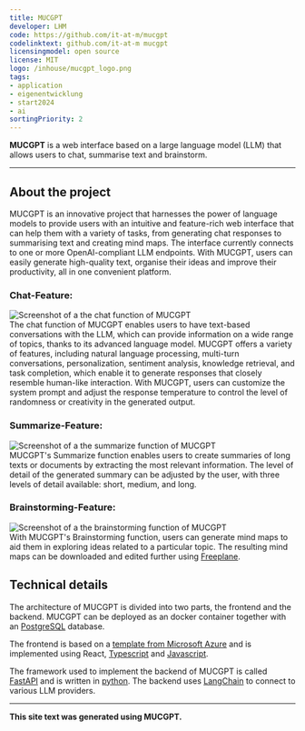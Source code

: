 ```yaml
---
title: MUCGPT
developer: LHM
code: https://github.com/it-at-m/mucgpt
codelinktext: github.com/it-at-m mucgpt
licensingmodel: open source
license: MIT
logo: /inhouse/mucgpt_logo.png
tags:
- application
- eigenentwicklung
- start2024
- ai
sortingPriority: 2
---
```

__MUCGPT__ is a web interface based on a large language model (LLM) that allows users to chat, summarise text and brainstorm.

---

## About the project

MUCGPT is an innovative project that harnesses the power of language models to provide users with an intuitive and feature-rich web interface that can help them with a variety of tasks, from generating chat responses to summarising text and creating mind maps. The interface currently connects to one or more OpenAI-compliant LLM endpoints. With MUCGPT, users can easily generate high-quality text, organise their ideas and improve their productivity, all in one convenient platform.

### Chat-Feature:
![Screenshot of a the chat function of MUCGPT](/inhouse/mucgpt_chat.png)  
The chat function of MUCGPT enables users to have text-based conversations with the LLM, which can provide information on a wide range of topics, thanks to its advanced language model. MUCGPT offers a variety of features, including natural language processing, multi-turn conversations, personalization, sentiment analysis, knowledge retrieval, and task completion, which enable it to generate responses that closely resemble human-like interaction. With MUCGPT, users can customize the system prompt and adjust the response temperature to control the level of randomness or creativity in the generated output.

### Summarize-Feature:
![Screenshot of a the summarize function of MUCGPT](/inhouse/mucgpt_summarize.png)  
MUCGPT's Summarize function enables users to create summaries of long texts or documents by extracting the most relevant information. The level of detail of the generated summary can be adjusted by the user, with three levels of detail available: short, medium, and long.

### Brainstorming-Feature:
![Screenshot of a the brainstorming function of MUCGPT](/inhouse/mucgpt_brainstorming.png)  
With MUCGPT's Brainstorming function, users can generate mind maps to aid them in exploring ideas related to a particular topic. The resulting mind maps can be downloaded and edited further using [Freeplane](freeplane).      


## Technical details

The architecture of MUCGPT is divided into two parts, the frontend and the backend. MUCGPT can be deployed as an docker container together with an [PostgreSQL](postgresql) database.

The frontend is based on a [template from Microsoft Azure](https://github.com/Azure-Samples/azure-search-openai-demo) and is implemented using React, [Typescript](typescript) and [Javascript](javascript).

The framework used to implement the backend of MUCGPT is called [FastAPI](fastapi) and is written in [python](python). The backend uses [LangChain](langchain) to connect to various LLM providers.

---
__This site text was generated using MUCGPT.__
